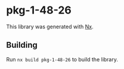 # pkg-1-48-26

This library was generated with [Nx](https://nx.dev).

## Building

Run `nx build pkg-1-48-26` to build the library.
